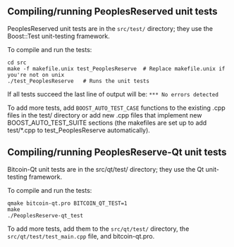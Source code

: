 Compiling/running PeoplesReserved unit tests
------------------------------------

PeoplesReserved unit tests are in the `src/test/` directory; they
use the Boost::Test unit-testing framework.

To compile and run the tests:

	cd src
	make -f makefile.unix test_PeoplesReserve  # Replace makefile.unix if you're not on unix
	./test_PeoplesReserve   # Runs the unit tests

If all tests succeed the last line of output will be:
`*** No errors detected`

To add more tests, add `BOOST_AUTO_TEST_CASE` functions to the existing
.cpp files in the test/ directory or add new .cpp files that
implement new BOOST_AUTO_TEST_SUITE sections (the makefiles are
set up to add test/*.cpp to test_PeoplesReserve automatically).


Compiling/running PeoplesReserve-Qt unit tests
---------------------------------------

Bitcoin-Qt unit tests are in the src/qt/test/ directory; they
use the Qt unit-testing framework.

To compile and run the tests:

	qmake bitcoin-qt.pro BITCOIN_QT_TEST=1
	make
	./PeoplesReserve-qt_test

To add more tests, add them to the `src/qt/test/` directory,
the `src/qt/test/test_main.cpp` file, and bitcoin-qt.pro.
